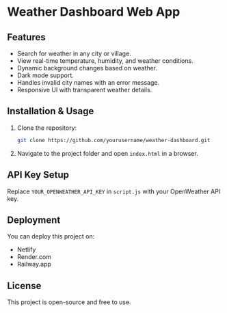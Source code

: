 # Weather Dashboard Web App

## Features
- Search for weather in any city or village.
- View real-time temperature, humidity, and weather conditions.
- Dynamic background changes based on weather.
- Dark mode support.
- Handles invalid city names with an error message.
- Responsive UI with transparent weather details.

## Installation & Usage
1. Clone the repository:
   ```sh
   git clone https://github.com/yourusername/weather-dashboard.git
   ```
2. Navigate to the project folder and open `index.html` in a browser.

## API Key Setup
Replace `YOUR_OPENWEATHER_API_KEY` in `script.js` with your OpenWeather API key.

## Deployment
You can deploy this project on:
- Netlify
- Render.com
- Railway.app

## License
This project is open-source and free to use.
